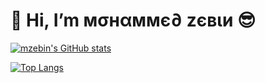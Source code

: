 # 👋 Hi, I’m мσнαммє∂ zєвιи 😎

[![mzebin's GitHub stats](https://github-readme-stats.vercel.app/api?username=mzebin&count_private=true&border_radius=20&show_icons=true&theme=dracula)](https://github.com/anuraghazra/github-readme-stats)

[![Top Langs](https://github-readme-stats.vercel.app/api/top-langs/?username=mzebin&layout=compact&langs_count=8&count_private=true&border_radius=20&show_icons=true&theme=dracula)](https://github.com/anuraghazra/github-readme-stats)
